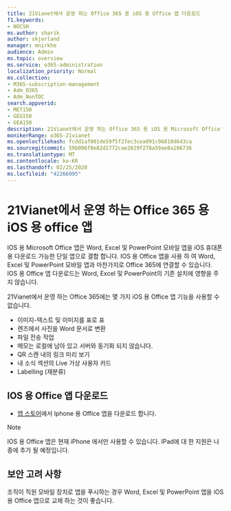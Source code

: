 ```yaml
---
title: 21Vianet에서 운영 하는 Office 365 용 iOS 용 Office 앱 다운로드
f1.keywords:
- NOCSH
ms.author: sharik
author: skjerland
manager: mnirkhe
audience: Admin
ms.topic: overview
ms.service: o365-administration
localization_priority: Normal
ms.collection:
- M365-subscription-management
- Adm_O365
- Adm_NonTOC
search.appverid:
- MET150
- GEU150
- GEA150
description: 21Vianet에서 운영 하는 Office 365 용 iOS 용 Microsoft Office 앱 및 중국의 고객을 위해이를 다운로드 하는 방법에 대해 자세히 알아보세요.
monikerRange: o365-21vianet
ms.openlocfilehash: fcdd1af001de59f5f2fec3cea091c96818d643ca
ms.sourcegitcommit: 59b006f8e82d1772cae2029f278a59ae8a106736
ms.translationtype: MT
ms.contentlocale: ko-KR
ms.lasthandoff: 02/25/2020
ms.locfileid: "42266995"
---
```

# <a name="office-app-for-ios-for-office-365-operated-by-21vianet"></a>21Vianet에서 운영 하는 Office 365 용 iOS 용 office 앱

IOS 용 Microsoft Office 앱은 Word, Excel 및 PowerPoint 모바일 앱을 iOS 휴대폰용 다운로드 가능한 단일 앱으로 결합 합니다. IOS 용 Office 앱을 사용 하 여 Word, Excel 및 PowerPoint 모바일 앱과 마찬가지로 Office 365에 연결할 수 있습니다. IOS 용 Office 앱 다운로드는 Word, Excel 및 PowerPoint의 기존 설치에 영향을 주지 않습니다.

21Vianet에서 운영 하는 Office 365에는 몇 가지 iOS 용 Office 앱 기능을 사용할 수 없습니다.

- 이미지-텍스트 및 이미지를 표로 표 
- 렌즈에서 사진을 Word 문서로 변환 
- 파일 전송 작업 
- 메모는 로컬에 남아 있고 서버와 동기화 되지 않습니다.
- QR 스캔 내의 링크 미리 보기
- 내 소식 섹션의 Live 가상 사용자 카드
- Labelling (재분류)


## <a name="download-the-office-app-for-ios"></a>IOS 용 Office 앱 다운로드

- [앱 스토어](https://products.office.com/mobile/office?rtc=2)에서 Iphone 용 Office 앱을 다운로드 합니다. 

> [!NOTE]
> IOS 용 Office 앱은 현재 iPhone 에서만 사용할 수 있습니다. IPad에 대 한 지원은 나중에 추가 될 예정입니다. 

## <a name="security-considerations"></a>보안 고려 사항

조직이 직원 모바일 장치로 앱을 푸시하는 경우 Word, Excel 및 PowerPoint 앱을 iOS 용 Office 앱으로 교체 하는 것이 좋습니다.  


